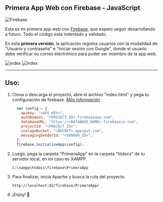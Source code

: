 Primera App Web con Firebase - JavaScript
-

![Firebase](https://i.imgur.com/cA0z6ak.png)

Esta es mi primera app web con [Firebase](https://firebase.google.com/?authuser=0), que espero seguir desarrollando a futuro. Todo el código está indentado y validado.

En esta **primera versión**, la aplicación registra usuarios con la modalidad de "Usuario y contraseña" e "Iniciar sesión con Google", donde el usuario debe verificar su correo electrónico para poder ser miembro de la app web.

![index](https://i.imgur.com/Xpnp0kZ.png)
![index](https://i.imgur.com/WuLwKO3.png)

---

Uso:
-
1. Clona o descarga el proyecto, abre el archivo "index.html" y pega tu configuración de firebase. *[Más información](https://firebase.google.com/docs/web/setup?authuser=0)*
	```javascript
      var config = {
        apiKey: "<API_KEY>",
        authDomain: "<PROJECT_ID>.firebaseapp.com",
        databaseURL: "https://<DATABASE_NAME>.firebaseio.com",
        projectId: "<PROJECT_ID>",
        storageBucket: "<BUCKET>.appspot.com",
        messagingSenderId: "<SENDER_ID>",
      };
      firebase.initializeApp(config);
	```

2.  Luego, pega la carpeta "PrimeraApp" en la carpeta "htdocs" de tu servidor local, en mi caso es XAMPP.

	`C:\xampp\htdocs\firebase\PrimeraApp`

3. Para finalizar, inicia Apache y busca la ruta del proyecto.

    `http://localhost:82/firebase/PrimeraApp/`

4. ¡Enjoy! :metal: 
